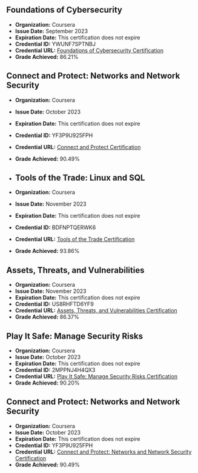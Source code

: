 ## Foundations of Cybersecurity

- **Organization:** Coursera
- **Issue Date:** September 2023
- **Expiration Date:** This certification does not expire
- **Credential ID:** YWUNF7SPTNBJ
- **Credential URL:** [Foundations of Cybersecurity Certification](https://www.coursera.org/account/accomplishments/certificate/YWUNF7SPTNBJ)
- **Grade Achieved:** 86.21%

## Connect and Protect: Networks and Network Security

- **Organization:** Coursera
- **Issue Date:** October 2023
- **Expiration Date:** This certification does not expire
- **Credential ID:** YF3P9U925FPH
- **Credential URL:** [Connect and Protect Certification](https://www.coursera.org/account/accomplishments/certificate/YF3P9U925FPH)
- **Grade Achieved:** 90.49%

- ## Tools of the Trade: Linux and SQL

- **Organization:** Coursera
- **Issue Date:** November 2023
- **Expiration Date:** This certification does not expire
- **Credential ID:** BDFNPTQERWK6
- **Credential URL:** [Tools of the Trade Certification](https://www.coursera.org/account/accomplishments/certificate/BDFNPTQERWK6)
- **Grade Achieved:** 93.86%

## Assets, Threats, and Vulnerabilities

- **Organization:** Coursera
- **Issue Date:** November 2023
- **Expiration Date:** This certification does not expire
- **Credential ID:** US8RHFTD6YF9
- **Credential URL:** [Assets, Threats, and Vulnerabilities Certification](https://www.coursera.org/account/accomplishments/certificate/US8RHFTD6YF9)
- **Grade Achieved:** 86.37%

## Play It Safe: Manage Security Risks

- **Organization:** Coursera
- **Issue Date:** October 2023
- **Expiration Date:** This certification does not expire
- **Credential ID:** 2MPPNJ4H4QX3
- **Credential URL:** [Play It Safe: Manage Security Risks Certification](https://www.coursera.org/account/accomplishments/certificate/2MPPNJ4H4QX3)
- **Grade Achieved:** 90.20%

## Connect and Protect: Networks and Network Security

- **Organization:** Coursera
- **Issue Date:** October 2023
- **Expiration Date:** This certification does not expire
- **Credential ID:** YF3P9U925FPH
- **Credential URL:** [Connect and Protect: Networks and Network Security Certification](https://www.coursera.org/account/accomplishments/certificate/YF3P9U925FPH)
- **Grade Achieved:** 90.49%
